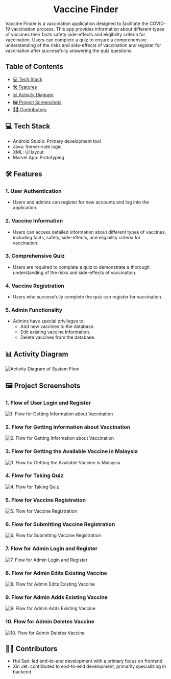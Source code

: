 <h1 align="center" id="title">Vaccine Finder</h1>

<p id="description">Vaccine Finder is a vaccination application designed to facilitate the COVID-19 vaccination process. This app provides information about different types of vaccines their facts safety side-effects and eligibility criteria for vaccination. Users can complete a quiz to ensure a comprehensive understanding of the risks and side-effects of vaccination and register for vaccination after successfully answering the quiz questions.</p>

## Table of Contents

<!-- - [🚀 Demo](#demo) -->
- [💻 Tech Stack](#tech-stack)
- [🛠️ Features](#features)
- [📊 Activity Diagram](#activity-diagram)
- [🖼️ Project Screenshots](#project-screenshots)
- [🧑‍💻 Contributors](#contributors)

<!-- <h2>🚀 Demo</h2>

[https://res.cloudinary.com/dj90bmvon/image/upload/c\_padb\_auto:predominantfl\_preserve\_transparency/v1692502257/1\_Flow\_of\_User\_Login\_and\_Register\_wbl5yr.jpg?\_s=public-apps](https://res.cloudinary.com/dj90bmvon/image/upload/c_padb_auto:predominantfl_preserve_transparency/v1692502257/1_Flow_of_User_Login_and_Register_wbl5yr.jpg?_s=public-apps) -->


## 💻 Tech Stack

- Android Studio: Primary development tool
- Java: Server-side logic
- XML: UI layout
- Marvel App: Prototyping


## 🛠️ Features

### 1. User Authentication
- Users and admins can register for new accounts and log into the application.

### 2. Vaccine Information
- Users can access detailed information about different types of vaccines, including facts, safety, side-effects, and eligibility criteria for vaccination.

### 3. Comprehensive Quiz
- Users are required to complete a quiz to demonstrate a thorough understanding of the risks and side-effects of vaccination.

### 4. Vaccine Registration
- Users who successfully complete the quiz can register for vaccination.

### 5. Admin Functionality
- Admins have special privileges to:
  - Add new vaccines to the database.
  - Edit existing vaccine information.
  - Delete vaccines from the database.


## 📊 Activity Diagram

![Activity Diagram of System Flow](screenshots/activity_diagram_of_system_flow.png)


## 🖼️ Project Screenshots

### 1. Flow of User Login and Register
![1. Flow for Getting Information about Vaccination](screenshots/1_flow_of_user_login_and_register.png)
<br />

### 2. Flow for Getting Information about Vaccination
![2. Flow for Getting Information about Vaccination](screenshots/2_flow_for_getting_information_about_vaccination.png)
<br />


### 3. Flow for Getting the Available Vaccine in Malaysia
![3. Flow for Getting the Available Vaccine in Malaysia](screenshots/3_flow_for_getting_the_available_vaccine_in_malaysia.png)
<br />



### 4. Flow for Taking Quiz
![4. Flow for Taking Quiz](screenshots/4_flow_for_taking_quiz.png)
<br />


### 5. Flow for Vaccine Registration
![5. Flow for Vaccine Registration](screenshots/5_flow_for_vaccine_registration.png)
<br />


### 6. Flow for Submitting Vaccine Registration
![6. Flow for Submitting Vaccine Registration](screenshots/6_flow_for_submitting_vaccine_registration.png)
<br />


### 7. Flow for Admin Login and Register
![7. Flow for Admin Login and Register](screenshots/7_flow_for_admin_login_and_register.png)
<br />


### 8. Flow for Admin Edits Existing Vaccine
![8. Flow for Admin Edits Existing Vaccine](screenshots/8_flow_for_admin_edits_existing_vaccine.png)
<br />


### 9. Flow for Admin Adds Existing Vaccine
![9. Flow for Admin Adds Existing Vaccine](screenshots/9_flow_for_admin_adds_existing_vaccine.png)
<br />


### 10. Flow for Admin Deletes Vaccine
![10. Flow for Admin Deletes Vaccine](screenshots/10_flow_for_admin_deletes_vaccine.png)
<br />

## 🧑‍💻 Contributors

- Hui San: led end-to-end development with a primary focus on frontend.
- Xin Jet: contributed to end-to-end development, primarily specializing in backend.
